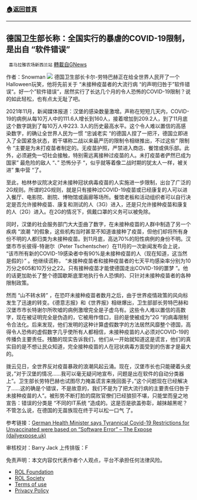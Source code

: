 ###  [:house:返回首頁](https://github.com/ourhimalayas/txt)
---


## 德国卫生部长称：全国实行的暴虐的COVID-19限制，是出自 “软件错误”
` 喜马拉雅农场新西兰站` [轉載自GNews](https://gnews.org/zh-hans/1928691/)

作者：Snowman
![](https://assets.gnews.org/wp-content/uploads/2022/01/image-361-2.png)
德国卫生部长卡尔-劳特巴赫正在给全世界人民开了一个Halloween玩笑，他将先前关于 “未接种疫苗者的大流行病 “的声明归咎于”软件错误“。好一个”软件错误“，居然实行了长达几个月的令人恐怖的COVID-19限制？说的如此轻松，也有点太无耻了吧。

2021年11月，新闻媒体报道：汉堡的感染数量激增。声称在短短几天内，COVID-19的病例从每10万人中的111.6人增长到160人，接着增加到209.2人，到了11月底这个数字跳到了每10万人中223. 3人的历史最高水平。这个令人难以置信的高感染数字，的确让全世界人民为一惯 “忠诚老实 “的德国人捏了一把汗，德国立即进入了全国紧急状态，若干堪称二战以来最严历的限制令相继推出，不过这些” 限制令 “主要是为未打疫苗者制定的。无疫苗护照，严禁进入商店、餐馆或俱乐部。此外，必须避免一切社会接触，特别需远离接种过疫苗的人。未打疫苗者俨然已成为国家” 最危险的敌人 “、” 恐怖分子 “，似乎就等着像二战时期的犹太人一样，被关进” 集中营 “了。

至此，柏林参议院决定对未接种冠状病毒疫苗的人实施进一步限制，出台了广泛的2G规则。所谓的2G规则，就是只有接种过COVID-19疫苗或已经康复的人可以进入餐厅、电影院、剧院、博物馆或画廊等场所。餐馆老板和活动组织者可以自行决定是否允许接种疫苗、康复和测试的人（3G）进入，还是只允许接种疫苗和康复的人（2G）进入。在2G的情况下，佩戴口罩的义务可以被免除。

同时，汉堡的社会服务部门大大歪曲了数字，在未接种疫苗的人群中制造了另一个疾病 “浪潮 “的假象，这些机构当时甚至不知道谁接种了疫苗，但他们却将所有身份不明的人都归类为未接种疫苗。到11月底，高达70%的阳性病例的身份不明。汉堡市市长彼得-特谢尔（Peter Tschentscher）在11月的一次新闻发布会上说， “该市所有新的COVID-19感染者中有90%是未接种疫苗的人（现在知道，这当然是假的）” 。他继续谎称， “未接种疫苗者和接种疫苗者的七天平均感染率分别为10万分之605和10万分之22。只有接种疫苗才能使德国走出COVID-19的噩梦 ”。他的话更加助长了整个德国歇斯底里地执行令人恐惧的、只针对未接种疫苗者的各种限制政策。

然而 “山不转水转” ，在恐吓未接种疫苗者数月之后，由于世界疫情政策的风向标发生了迅速的转变。《德意志报》和《世界报》相继爆出，卫生部部长劳特巴赫和汉堡市市长特谢尔所吹嘘的病例激增完全是子虚乌有。这些令人难以置信的高数字，现在被证明完全是伪造的，它被用作借口，目的是使被成为”2G “的病毒限制令合法化。后来发现，他们发明的这种计算虚假数字的方法居然风靡整个德国，高得令人恐佈的虚假数字几乎使所有人都相信，未接种疫苗的人必须对COVID-19的传播负主要责任。残酷的现实告诉我们，他们从一开始就知道这是谎言，他们的真实目的是不想让民众知道，完全接种疫苗的人在冠状病毒方面受到的伤害才是最大的。

拨云见日，全世界反对疫苗暴政的浪潮风起云涌。现在，汉堡市长也只能硬着头皮说，”对于汉堡的情况……我可以毫无疑问地宣布，问题是出在软件的自动分类器上”。卫生部长劳特巴赫也试图尽力掩盖谎言来挽回面子，”这个问题现在已经解决了……这的确是个错误，不是故意的，我们不是为了把大流行病的主要责任归咎于未接种疫苗的人”。被形势不断打脸的腐败官僚们已经狼狈不堪，只能堂而皇之地宣告：错误的分类是 “不同的IT系统 “造成的。这是否是欲盖弥彰，越抹越黑呢？不管怎么说，在德国的无苗族现在终于可以松一口气 了。

参考链接：[German Health Minister says Tyrannical Covid-19 Restrictions for Unvaccinated were based on “Software Error” – The Expose (dailyexpose.uk)](https://dailyexpose.uk/2022/01/28/german-health-minister-says-tyrannical-covid-19-restrictions-for-unvaccinated-were-based-on-software-error/)

审核校对：Barry Jack
上传排版：F

 

免责声明：本文内容仅代表作者个人观点，平台不承担任何法律风险。

- [ROL Foundation](https://rolfoundation.org/)
- [ROL Society](https://rolsociety.org/)
- [Terms of use](https://gnews.org/terms-of-use-3/)
- [Privacy Policy](https://gnews.org/privacy-policy/)
